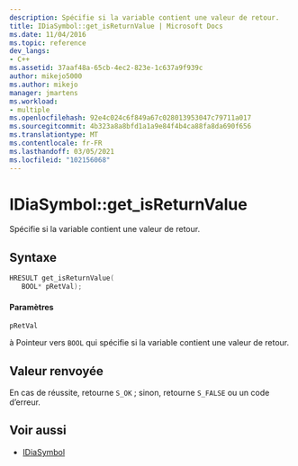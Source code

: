 ```yaml
---
description: Spécifie si la variable contient une valeur de retour.
title: IDiaSymbol::get_isReturnValue | Microsoft Docs
ms.date: 11/04/2016
ms.topic: reference
dev_langs:
- C++
ms.assetid: 37aaf48a-65cb-4ec2-823e-1c637a9f939c
author: mikejo5000
ms.author: mikejo
manager: jmartens
ms.workload:
- multiple
ms.openlocfilehash: 92e4c024c6f849a67c028013953047c79711a017
ms.sourcegitcommit: 4b323a8a8bfd1a1a9e84f4b4ca88fa8da690f656
ms.translationtype: MT
ms.contentlocale: fr-FR
ms.lasthandoff: 03/05/2021
ms.locfileid: "102156068"
---
```

# <a name="idiasymbolget_isreturnvalue"></a>IDiaSymbol::get_isReturnValue
Spécifie si la variable contient une valeur de retour.

## <a name="syntax"></a>Syntaxe

```C++
HRESULT get_isReturnValue(
   BOOL* pRetVal);
```

#### <a name="parameters"></a>Paramètres
 `pRetVal`

à Pointeur vers `BOOL` qui spécifie si la variable contient une valeur de retour.

## <a name="return-value"></a>Valeur renvoyée
 En cas de réussite, retourne `S_OK` ; sinon, retourne `S_FALSE` ou un code d’erreur.

## <a name="see-also"></a>Voir aussi
- [IDiaSymbol](../../debugger/debug-interface-access/idiasymbol.md)
